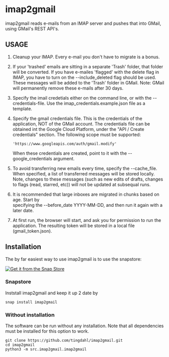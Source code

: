 # imap2gmail

imap2gmail reads e-mails from an IMAP server and pushes that into GMail, using GMail's
REST API's.

## USAGE

  1. Cleanup your IMAP. Every e-mail you don't have to migrate is a bonus.
  2. If your 'trashed' emails are sitting in a separate 'Trash' folder, that folder will be
     converted. If you have e-mailes 'flagged' with the delete flag in IMAP, you have to turn on
     the --include_deleted flag should be used. These messages will be added to the 'Trash' folder in GMail. Note: GMail will permanently remove these e-mails after 30 days.
  3. Specify the imail credetials either on the command line, or with the --credentials-file. Use
     the imap_credentials.example.json file as a template.
  4. Specify the gmail credentials file. This is the credentials of the application, NOT of the
     GMail account. The credentials file can be obtained int the Google Cloud Platform, under the "API / Create credentials" section. The following scope must be supported:
  
         'https://www.googleapis.com/auth/gmail.modify'
  
     When these credentials are created, point to it with the --google_credentials argument.
  5. To avoid transferring new emails every time, specify the --cache_file. When specified,
     a list of transferred messages will be stored locally. Note, changes to these messages (such as new edits of drafts, changes to flags (read, starred, etc)) will not be updated at subsequal runs.
  6. It is recommended that large inboxes are migrated in chunks based on age. Start by  
     specifying the --before_date YYYY-MM-DD, and then run it again with a later date.
  7. At first run, the browser will start, and ask you for permission to run the application. The
     resulting token will be stored in a local file (gmail_token.json).

## Installation

The by far easiest way to use imap2gmail is to use the snapstore:

[![Get it from the Snap Store](https://snapcraft.io/static/images/badges/en/snap-store-white.svg)](https://snapcraft.io/imap2gmail)

### Snapstore

Inststall imap2gmail and keep it up 2 date by

    snap install imap2gmail

### Without installation

The software can be run without any installation. Note that all dependencies must be installed for this option to work.

    git clone https://github.com/tingdahl/imap2gmail.git
    cd imap2gmail
    python3 -m src.imap2gmail.imap2gmail
